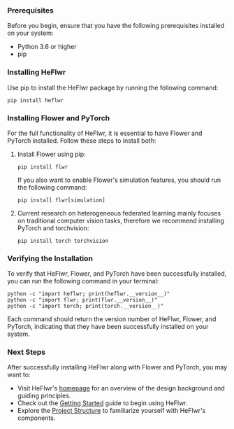 ### Prerequisites
Before you begin, ensure that you have the following prerequisites installed on your system:
- Python 3.6 or higher
- pip

### Installing HeFlwr
Use pip to install the HeFlwr package by running the following command:
``` shell
pip install heflwr
```

### Installing Flower and PyTorch
For the full functionality of HeFlwr, it is essential to have Flower and PyTorch installed. Follow these steps to install both:

1. Install Flower using pip:
    ``` shell
    pip install flwr
    ```
    If you also want to enable Flower's simulation features, you should run the following command:
    ``` shell
    pip install flwr[simulation]
    ```

2. Current research on heterogeneous federated learning mainly focuses on traditional computer vision tasks, therefore we recommend installing PyTorch and torchvision:
    ``` shell
    pip install torch torchvision
    ```

### Verifying the Installation
To verify that HeFlwr, Flower, and PyTorch have been successfully installed, you can run the following command in your terminal:
``` shell
python -c "import heflwr; print(heflwr.__version__)"
python -c "import flwr; print(flwr.__version__)"
python -c "import torch; print(torch.__version__)"
```
Each command should return the version number of HeFlwr, Flower, and PyTorch, indicating that they have been successfully installed on your system.

### Next Steps
After successfully installing HeFlwr along with Flower and PyTorch, you may want to:
- Visit HeFlwr's [homepage]() for an overview of the design background and guiding principles.
- Check out the [Getting Started]() guide to begin using HeFlwr.
- Explore the [Project Structure]() to familiarize yourself with HeFlwr's components.
